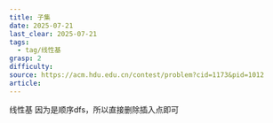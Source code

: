 ```yaml
---
title: 子集
date: 2025-07-21
last_clear: 2025-07-21
tags:
  - tag/线性基
grasp: 2
difficulty: 
source: https://acm.hdu.edu.cn/contest/problem?cid=1173&pid=1012
article:
---
```

线性基
因为是顺序dfs，所以直接删除插入点即可